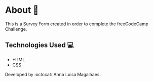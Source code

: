 # About :speech_balloon:
This is a Survey Form created in order to complete the freeCodeCamp Challenge. 

## Technologies Used :computer:
<ul>
    <li>HTML</li>
    <li>CSS</li>
    </ul>
    
Developed by :octocat: Anna Luisa Magalhaes. 